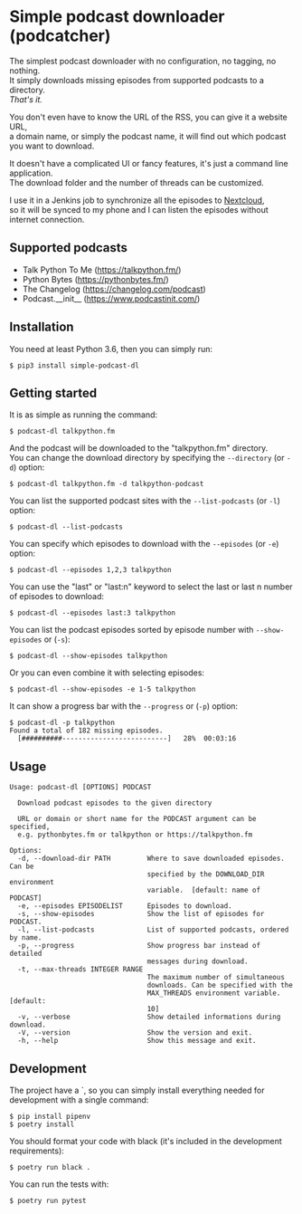 # Simple podcast downloader (podcatcher)

The simplest podcast downloader with no configuration, no tagging, no nothing.  
It simply downloads missing episodes from supported podcasts to a directory.  
*That's it.*

You don't even have to know the URL of the RSS, you can give it a website URL,  
a domain name, or simply the podcast name, it will find out which podcast you want to download.  

It doesn't have a complicated UI or fancy features, it's just a command line application.  
The download folder and the number of threads can be customized.

I use it in a Jenkins job to synchronize all the episodes to [Nextcloud](https://nextcloud.com/),  
so it will be synced to my phone and I can listen the episodes without internet connection.


## Supported podcasts

- Talk Python To Me (https://talkpython.fm/)
- Python Bytes (https://pythonbytes.fm/)
- The Changelog (https://changelog.com/podcast)
- Podcast.\_\_init__ (https://www.podcastinit.com/)


## Installation

You need at least Python 3.6, then you can simply run:
```
$ pip3 install simple-podcast-dl
```


## Getting started

It is as simple as running the command:
```
$ podcast-dl talkpython.fm
```

And the podcast will be downloaded to the "talkpython.fm" directory.  
You can change the download directory by specifying the `--directory`
(or `-d`) option:
```
$ podcast-dl talkpython.fm -d talkpython-podcast
```

You can list the supported podcast sites with the `--list-podcasts`
(or `-l`) option:
```
$ podcast-dl --list-podcasts
```

You can specify which episodes to download with the `--episodes`
(or `-e`) option:
```
$ podcast-dl --episodes 1,2,3 talkpython
```

You can use the "last" or "last:n" keyword to select the last or last n number
of episodes to download:
```
$ podcast-dl --episodes last:3 talkpython
```

You can list the podcast episodes sorted by episode number with
`--show-episodes` or (`-s`):
```
$ podcast-dl --show-episodes talkpython
```

Or you can even combine it with selecting episodes:
```
$ podcast-dl --show-episodes -e 1-5 talkpython
```

It can show a progress bar with the `--progress` or (`-p`) option:
```
$ podcast-dl -p talkpython
Found a total of 182 missing episodes.
  [##########--------------------------]   28%  00:03:16
```

## Usage

```plain
Usage: podcast-dl [OPTIONS] PODCAST

  Download podcast episodes to the given directory

  URL or domain or short name for the PODCAST argument can be specified,
  e.g. pythonbytes.fm or talkpython or https://talkpython.fm

Options:
  -d, --download-dir PATH         Where to save downloaded episodes. Can be
                                  specified by the DOWNLOAD_DIR environment
                                  variable.  [default: name of PODCAST]
  -e, --episodes EPISODELIST      Episodes to download.
  -s, --show-episodes             Show the list of episodes for PODCAST.
  -l, --list-podcasts             List of supported podcasts, ordered by name.
  -p, --progress                  Show progress bar instead of detailed
                                  messages during download.
  -t, --max-threads INTEGER RANGE
                                  The maximum number of simultaneous
                                  downloads. Can be specified with the
                                  MAX_THREADS environment variable.  [default:
                                  10]
  -v, --verbose                   Show detailed informations during download.
  -V, --version                   Show the version and exit.
  -h, --help                      Show this message and exit.
```


## Development

The project have a `, so you can simply install everything needed for development with a single command:

```
$ pip install pipenv
$ poetry install
```

You should format your code with black (it's included in the development requirements):

```
$ poetry run black .
```

You can run the tests with:
```
$ poetry run pytest
```
